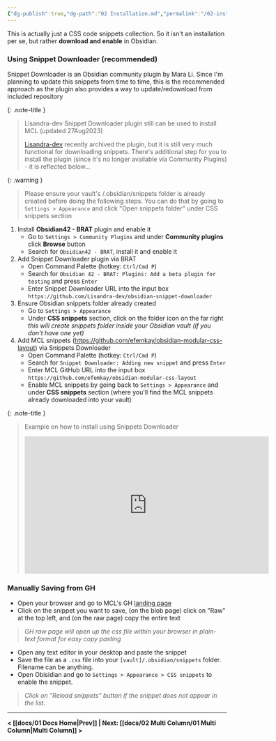 ```yaml
---
{"dg-publish":true,"dg-path":"02 Installation.md","permalink":"/02-installation/","title":"Installation","pinned":true,"noteIcon":"","updated":"2023-11-05T20:00:33.674+08:00"}
---
```




This is actually just a CSS code snippets collection. So it isn't an installation per se, but rather **download and enable** in Obsidian.

### Using Snippet Downloader (recommended)
Snippet Downloader is an Obsidian community plugin by Mara Li. Since I'm planning to update this snippets from time to time, this is the recommended approach as the plugin also provides a way to update/redownload from included repository

{: .note-title }
> Lisandra-dev Snippet Downloader plugin still can be used to install MCL (updated 27Aug2023)
>
> [Lisandra-dev](https://github.com/Lisandra-dev/obsidian-snippet-downloader) recently archived the plugin, but it is still very much functional for downloading snippets. There's additional step for you to install the plugin (since it's no longer available via Community Plugins) - it is reflected below...

{: .warning }
> Please ensure your vault's /.obsidian/snippets folder is already created before doing the following steps. You can do that by going to `Settings > Appearance` and click "Open snippets folder" under CSS snippets section

1. Install **Obsidian42 - BRAT** plugin and enable it
	- Go to `Settings > Community Plugins` and under **Community plugins** click **Browse** button
	- Search for `Obsidian42 - BRAT`, install it and enable it
2. Add Snippet Downloader plugin via BRAT
	- Open Command Palette (hotkey: `Ctrl/Cmd P`)
	- Search for `Obsidian 42 - BRAT: Plugins: Add a beta plugin for testing` and press `Enter`
	- Enter Snippet Downloader URL into the input box
	   `https://github.com/Lisandra-dev/obsidian-snippet-downloader`
3. Ensure Obsidian snippets folder already created
	- Go to `Settings > Appearance`
	- Under **CSS snippets** section, click on the folder icon on the far right
	   *this will create snippets folder inside your Obsidian vault (if you don't have one yet)*
4. Add MCL snippets (https://github.com/efemkay/obsidian-modular-css-layout) via Snippets Downloader
	- Open Command Palette (hotkey: `Ctrl/Cmd P`)
	- Search for `Snippet Downloader: Adding new snippet` and press `Enter`
	- Enter MCL GitHub URL into the input box
	   `https://github.com/efemkay/obsidian-modular-css-layout`
	- Enable MCL snippets by going back to `Settings > Appearance` and under **CSS snippets** section (where you'll find the MCL snippets already downloaded into your vault)


{: .note-title }
> Example on how to install using Snippets Downloader
>
> <iframe width="560" height="315" src="https://www.youtube.com/embed/F9z5spGosDI?si=PL4EwJ9wdMyYHCUh" title="YouTube video player" frameborder="0" allow="accelerometer; autoplay; clipboard-write; encrypted-media; gyroscope; picture-in-picture; web-share" allowfullscreen></iframe>

### Manually Saving from GH

- Open your browser and go to MCL's GH [landing page](https://github.com/efemkay/obsidian-modular-css-layout)
- Click on the snippet you want to save, (on the blob page) click on "Raw" at the top left, and (on the raw page) copy the entire text
> *GH raw page will open up the css file within your browser in plain-text format for easy copy pasting*
- Open any text editor in your desktop and paste the snippet
- Save the file as a `.css` file into your `[vault]/.obsidian/snippets` folder. Filename can be anything.
- Open Obisidian and go to `Settings > Appearance > CSS snippets` to enable the snippet.
> *Click on "Reload snippets" button if the snippet does not appear in the list.*

---

**< [[docs/01 Docs Home\|Prev]] | Next: [[docs/02 Multi Column/01 Multi Column\|Multi Column]] >** 